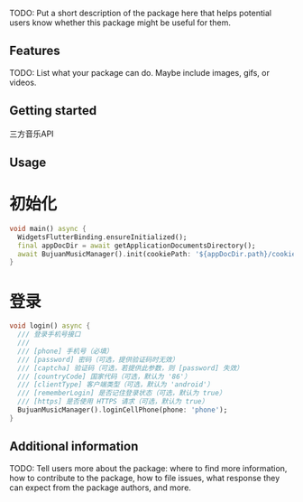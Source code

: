 <!--
This README describes the package. If you publish this package to pub.dev,
this README's contents appear on the landing page for your package.

For information about how to write a good package README, see the guide for
[writing package pages](https://dart.dev/tools/pub/writing-package-pages).

For general information about developing packages, see the Dart guide for
[creating packages](https://dart.dev/guides/libraries/create-packages)
and the Flutter guide for
[developing packages and plugins](https://flutter.dev/to/develop-packages).
-->

TODO: Put a short description of the package here that helps potential users
know whether this package might be useful for them.

## Features

TODO: List what your package can do. Maybe include images, gifs, or videos.

## Getting started
三方音乐API

## Usage
# 初始化
```dart
void main() async {
  WidgetsFlutterBinding.ensureInitialized();
  final appDocDir = await getApplicationDocumentsDirectory();
  await BujuanMusicManager().init(cookiePath: '${appDocDir.path}/cookies', debug: true);
}
```
# 登录
```dart
void login() async {
  /// 登录手机号接口
  ///
  /// [phone] 手机号（必填）
  /// [password] 密码（可选，提供验证码时无效）
  /// [captcha] 验证码（可选，若提供此参数，则 [password] 失效）
  /// [countryCode] 国家代码（可选，默认为 '86'）
  /// [clientType] 客户端类型（可选，默认为 'android'）
  /// [rememberLogin] 是否记住登录状态（可选，默认为 true）
  /// [https] 是否使用 HTTPS 请求（可选，默认为 true）
  BujuanMusicManager().loginCellPhone(phone: 'phone');
}
```

## Additional information

TODO: Tell users more about the package: where to find more information, how to
contribute to the package, how to file issues, what response they can expect
from the package authors, and more.
